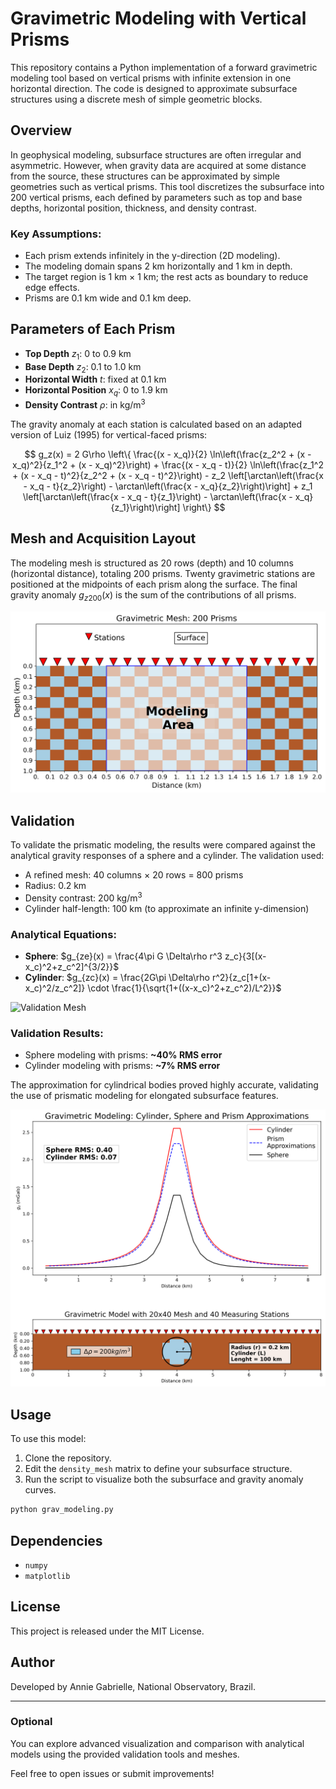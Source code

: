# Gravimetric Modeling with Vertical Prisms

This repository contains a Python implementation of a forward gravimetric modeling tool based on vertical prisms with infinite extension in one horizontal direction. The code is designed to approximate subsurface structures using a discrete mesh of simple geometric blocks.

## Overview

In geophysical modeling, subsurface structures are often irregular and asymmetric. However, when gravity data are acquired at some distance from the source, these structures can be approximated by simple geometries such as vertical prisms. This tool discretizes the subsurface into 200 vertical prisms, each defined by parameters such as top and base depths, horizontal position, thickness, and density contrast.

### Key Assumptions:

* Each prism extends infinitely in the y-direction (2D modeling).
* The modeling domain spans 2 km horizontally and 1 km in depth.
* The target region is 1 km × 1 km; the rest acts as boundary to reduce edge effects.
* Prisms are 0.1 km wide and 0.1 km deep.

## Parameters of Each Prism

* **Top Depth** $z_1$: 0 to 0.9 km
* **Base Depth** $z_2$: 0.1 to 1.0 km
* **Horizontal Width** $t$: fixed at 0.1 km
* **Horizontal Position** $x_q$: 0 to 1.9 km
* **Density Contrast** $\rho$: in kg/m$^3$

The gravity anomaly at each station is calculated based on an adapted version of Luiz (1995) for vertical-faced prisms:

$$
g_z(x) = 2 G\rho \left\{ \frac{(x - x_q)}{2} \ln\left(\frac{z_2^2 + (x - x_q)^2}{z_1^2 + (x - x_q)^2}\right) + \frac{(x - x_q - t)}{2} \ln\left(\frac{z_1^2 + (x - x_q - t)^2}{z_2^2 + (x - x_q - t)^2}\right) - z_2 \left[\arctan\left(\frac{x - x_q - t}{z_2}\right) - \arctan\left(\frac{x - x_q}{z_2}\right)\right] + z_1 \left[\arctan\left(\frac{x - x_q - t}{z_1}\right) - \arctan\left(\frac{x - x_q}{z_1}\right)\right] \right\}
$$


## Mesh and Acquisition Layout

The modeling mesh is structured as 20 rows (depth) and 10 columns (horizontal distance), totaling 200 prisms. Twenty gravimetric stations are positioned at the midpoints of each prism along the surface. The final gravity anomaly $g_{z200}(x)$ is the sum of the contributions of all prisms.

![Mesh 20x10](Figures/Mesh_20x10.png)

## Validation

To validate the prismatic modeling, the results were compared against the analytical gravity responses of a sphere and a cylinder. The validation used:

* A refined mesh: 40 columns $\times$ 20 rows = 800 prisms
* Radius: 0.2 km
* Density contrast: 200 kg/m$^3$
* Cylinder half-length: 100 km (to approximate an infinite y-dimension)

### Analytical Equations:

* **Sphere**:
  $g_{ze}(x) = \frac{4\pi G \Delta\rho r^3 z_c}{3[(x-x_c)^2+z_c^2]^{3/2}}$
* **Cylinder**:
  $g_{zc}(x) = \frac{2G\pi \Delta\rho r^2}{z_c[1+(x-x_c)^2/z_c^2]} \cdot \frac{1}{\sqrt{1+((x-x_c)^2+z_c^2)/L^2}}$

![Validation Mesh](Figures/Mesh_20x40.png)

### Validation Results:

* Sphere modeling with prisms: **\~40% RMS error**
* Cylinder modeling with prisms: **\~7% RMS error**

The approximation for cylindrical bodies proved highly accurate, validating the use of prismatic modeling for elongated subsurface features.

![Validation Plot](Figures/gravimetric_Validation.png)

## Usage

To use this model:

1. Clone the repository.
2. Edit the `density_mesh` matrix to define your subsurface structure.
3. Run the script to visualize both the subsurface and gravity anomaly curves.

```bash
python grav_modeling.py
```

## Dependencies

* `numpy`
* `matplotlib`

## License

This project is released under the MIT License.

## Author

Developed by Annie Gabrielle, National Observatory, Brazil.

---

### Optional

You can explore advanced visualization and comparison with analytical models using the provided validation tools and meshes.

Feel free to open issues or submit improvements!
